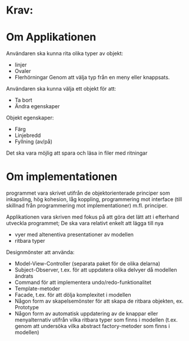 # Krav:

# Om Applikationen

Användaren ska kunna rita olika typer av objekt:
* linjer
* Ovaler
* Flerhörningar
Genom att välja typ från en meny eller knappsats.

Användaren ska kunna välja ett objekt för att:
* Ta bort
* Ändra egenskaper

Objekt egenskaper:
* Färg
* Linjebredd
* Fyllning (av/på)

Det ska vara möjlig att spara och läsa in filer med ritningar

# Om implementationen

programmet vara skrivet utifrån de objektorienterade principer som inkapsling, hög kohesion, låg koppling, programmering mot interface (till skillnad
från programmering mot implementationer) m.fl. principer.

Applikationen vara skriven med fokus på att göra det lätt att i efterhand utveckla programmet;
De ska vara relativt enkelt att lägga till nya 
* vyer med altenentiva presentationer av modellen
* ritbara typer

Designmönster att använda:
* Model-View-Controller (separata paket för de olika delarna)
* Subject-Observer, t.ex. för att uppdatera olika delvyer då modellen ändrats
* Command för att implementera undo/redo-funktionalitet
* Template-metoder
* Facade, t.ex. för att dölja komplexitet i modellen
* Någon form av skapelsemönster för att skapa de ritbara objekten, ex. Prototype
* Någon form av automatisk uppdatering av de knappar eller menyalternativ utifrån vilka
ritbara typer som finns i modellen (t.ex. genom att undersöka vilka abstract factory-metoder
som finns i modellen)

